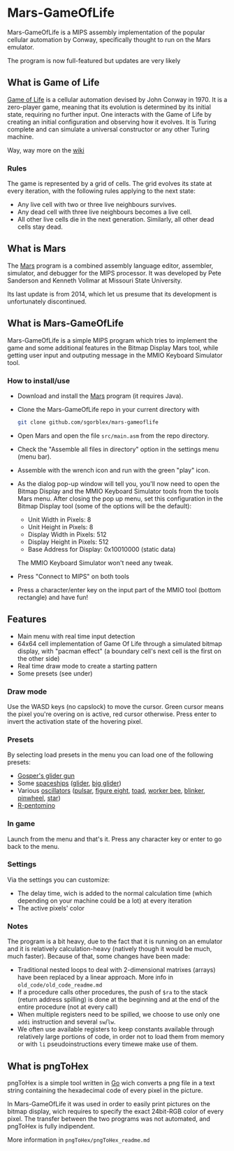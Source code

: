 # Mars-GameOfLife
Mars-GameOfLife is a MIPS assembly implementation of the popular cellular automation by Conway, specifically thought to run on the Mars emulator.

The program is now full-featured but updates are very likely


## What is Game of Life
[Game of Life] is a cellular automation devised by John Conway in 1970. It is a zero-player game, meaning that its evolution is determined by its initial state, requiring no further input. One interacts with the Game of Life by creating an initial configuration and observing how it evolves. It is Turing complete and can simulate a universal constructor or any other Turing machine.

Way, way more on the [wiki]

[Game of Life]: https://en.wikipedia.org/wiki/Conway's_Game_of_Life
[wiki]: https://www.conwaylife.com/wiki/Main_Page

### Rules
The game is represented by a grid of cells. The grid evolves its state at every iteration, with the following rules applying to the next state:
- Any live cell with two or three live neighbours survives.
- Any dead cell with three live neighbours becomes a live cell.
- All other live cells die in the next generation. Similarly, all other dead cells stay dead.


## What is Mars
The [Mars] program is a combined assembly language editor, assembler, simulator, and debugger for the MIPS processor. It was developed by Pete Sanderson and Kenneth Vollmar at Missouri State University.

Its last update is from 2014, which let us presume that its development is unfortunately discontinued.

[Mars]: https://courses.missouristate.edu/KenVollmar/MARS/index.htm


## What is Mars-GameOfLife
Mars-GameOfLife is a simple MIPS program which tries to implement the game and some additional features in the Bitmap Display Mars tool, while getting user input and outputing message in the MMIO Keyboard Simulator tool.

### How to install/use
- Download and install the [Mars] program (it requires Java).
- Clone the Mars-GameOfLife repo in your current directory with
	```sh
	git clone github.com/sgorblex/mars-gameoflife
	```
- Open Mars and open the file `src/main.asm` from the repo directory.
- Check the "Assemble all files in directory" option in the settings menu (menu bar).
- Assemble with the wrench icon and run with the green "play" icon.
- As the dialog pop-up window will tell you, you'll now need to open the Bitmap Display and the MMIO Keyboard Simulator tools from the tools Mars menu. After closing the pop up menu, set this configuration in the Bitmap Display tool (some of the options will be the default):
	- Unit Width in Pixels: 8
	- Unit Height in Pixels: 8
	- Display Width in Pixels: 512
	- Display Height in Pixels: 512
	- Base Address for Display: 0x10010000 (static data)

  The MMIO Keyboard Simulator won't need any tweak.
- Press "Connect to MIPS" on both tools
- Press a character/enter key on the input part of the MMIO tool (bottom rectangle) and have fun!

## Features
- Main menu with real time input detection
- 64x64 cell implementation of Game Of Life through a simulated bitmap display, with "pacman effect" (a boundary cell's next cell is the first on the other side)
- Real time draw mode to create a starting pattern
- Some presets (see under)

### Draw mode
Use the WASD keys (no capslock) to move the cursor. Green cursor means the pixel you're overing on is active, red cursor otherwise. Press enter to invert the activation state of the hovering pixel.

### Presets
By selecting load presets in the menu you can load one of the following presets:
- [Gosper's glider gun]
- Some [spaceships] ([glider], [big glider])
- Various [oscillators] ([pulsar], [figure eight], [toad], [worker bee], [blinker], [pinwheel], [star])
- [R-pentomino]

[Gosper's glider gun]: 	https://www.conwaylife.com/wiki/Gosper_glider_gun
[spaceships]: 		https://www.conwaylife.com/wiki/Spaceship
[glider]: 		https://www.conwaylife.com/wiki/Glider
[big glider]: 		https://www.conwaylife.com/wiki/Big_glider
[oscillators]: 		https://www.conwaylife.com/wiki/Oscillator
[pulsar]: 		https://www.conwaylife.com/wiki/Pulsar
[figure eight]: 	https://www.conwaylife.com/wiki/Figure_eight
[toad]: 		https://www.conwaylife.com/wiki/Toad
[worker bee]: 		https://www.conwaylife.com/wiki/Worker_bee
[blinker]: 		https://www.conwaylife.com/wiki/Blinker
[pinwheel]: 		https://www.conwaylife.com/wiki/Pinwheel
[star]: 		https://www.conwaylife.com/wiki/Star
[R-pentomino]: 		https://www.conwaylife.com/wiki/R-pentomino

### In game
Launch from the menu and that's it. Press any character key or enter to go back to the menu.

### Settings
Via the settings you can customize:
- The delay time, wich is added to the normal calculation time (which depending on your machine could be a lot) at every iteration
- The active pixels' color

### Notes
The program is a bit heavy, due to the fact that it is running on an emulator and it is relatively calculation-heavy (natively though it would be much, much faster). Because of that, some changes have been made:
- Traditional nested loops to deal with 2-dimensional matrixes (arrays) have been replaced by a linear approach. More info in `old_code/old_code_readme.md`
- If a procedure calls other procedures, the push of `$ra` to the stack (return address spilling) is done at the beginning and at the end of the entire procedure (not at every call)
- When multiple registers need to be spilled, we choose to use only one `addi` instruction and several `sw`/`lw`.
- We often use available registers to keep constants available through relatively large portions of code, in order not to load them from memory or with `li` pseudoinstructions every timewe make use of them.


## What is pngToHex
pngToHex is a simple tool written in [Go] wich converts a png file in a text string containing the hexadecimal code of every pixel in the picture.

In Mars-GameOfLife it was used in order to easily print pictures on the bitmap display, wich requires to specify the exact 24bit-RGB color of every pixel. The transfer between the two programs was not automated, and pngToHex is fully indipendent.

More information in `pngToHex/pngToHex_readme.md`

[Go]: https://golang.org

